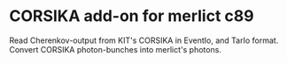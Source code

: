 CORSIKA add-on for merlict c89
==============================

Read Cherenkov-output from KIT's CORSIKA in EventIo, and TarIo format.
Convert CORSIKA photon-bunches into merlict's photons.
